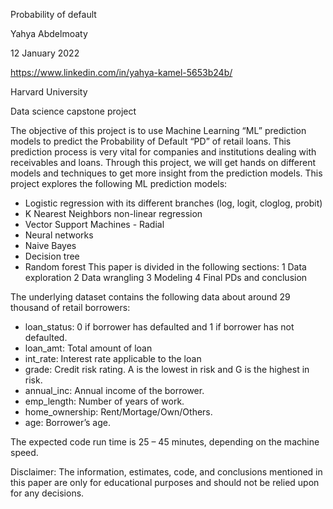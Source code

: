 Probability of default

Yahya Abdelmoaty

12 January 2022

https://www.linkedin.com/in/yahya-kamel-5653b24b/

Harvard University 

Data science capstone project

The objective of this project is to use Machine Learning “ML” prediction models to predict the Probability of Default “PD” of retail loans. This prediction process is very vital for companies and institutions dealing with receivables and loans. Through this project, we will get hands on different models and techniques to get more insight from the prediction models.
This project explores the following ML prediction models: 
-	Logistic regression with its different branches (log, logit, cloglog, probit)
-	K Nearest Neighbors non-linear regression 
-	Vector Support Machines - Radial 
-	Neural networks 
-	Naive Bayes 
-	Decision tree 
-	Random forest
This paper is divided in the following sections: 
1	Data exploration 
2	Data wrangling 
3	Modeling 
4	Final PDs and conclusion

The underlying dataset contains the following data about around 29 thousand of retail borrowers:
-	loan_status: 0 if borrower has defaulted and 1 if borrower has not defaulted.
-	loan_amt: Total amount of loan 
-	int_rate: Interest rate applicable to the loan 
-	grade: Credit risk rating. A is the lowest in risk and G is the highest in risk.
-	annual_inc: Annual income of the borrower.
-	emp_length: Number of years of work.
-	home_ownership: Rent/Mortage/Own/Others.
-	age: Borrower’s age.

The expected code run time is 25 – 45 minutes, depending on the machine speed.

Disclaimer:
The information, estimates, code, and conclusions mentioned in this paper are only for educational purposes and should not be relied upon for any decisions.
